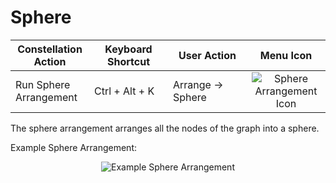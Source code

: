 # Sphere

<table class="table table-striped">
<colgroup>
<col style="width: 25%" />
<col style="width: 25%" />
<col style="width: 25%" />
<col style="width: 25%" />
</colgroup>
<thead>
<tr class="header">
<th>Constellation Action</th>
<th>Keyboard Shortcut</th>
<th>User Action</th>
<th style="text-align: center;">Menu Icon</th>
</tr>
</thead>
<tbody>
<tr class="odd">
<td>Run Sphere Arrangement</td>
<td>Ctrl + Alt + K</td>
<td>Arrange -&gt; Sphere</td>
<td style="text-align: center;"><img src="../ext/docs/CoreArrangementPlugins/resources/circle3D.png" alt="Sphere Arrangement Icon" /></td>
</tr>
</tbody>
</table>

The sphere arrangement arranges all the nodes of the graph into a
sphere.

Example Sphere Arrangement:

<div style="text-align: center">

<img src="../ext/docs/CoreArrangementPlugins/resources/SphereArrangement.png" alt="Example Sphere
Arrangement" />

</div>
